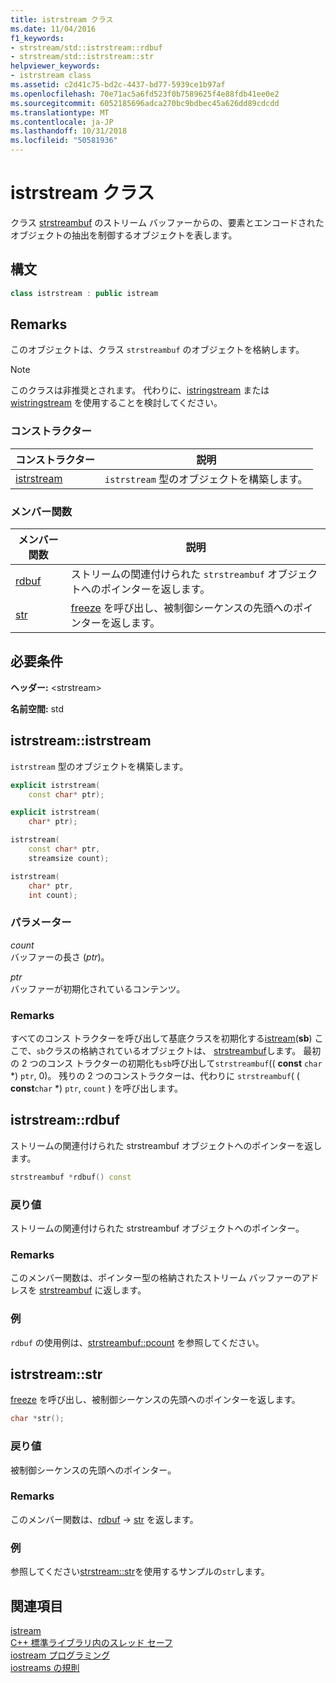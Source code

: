 ```yaml
---
title: istrstream クラス
ms.date: 11/04/2016
f1_keywords:
- strstream/std::istrstream::rdbuf
- strstream/std::istrstream::str
helpviewer_keywords:
- istrstream class
ms.assetid: c2d41c75-bd2c-4437-bd77-5939ce1b97af
ms.openlocfilehash: 70e71ac5a6fd523f0b7589625f4e88fdb41ee0e2
ms.sourcegitcommit: 6052185696adca270bc9bdbec45a626dd89cdcdd
ms.translationtype: MT
ms.contentlocale: ja-JP
ms.lasthandoff: 10/31/2018
ms.locfileid: "50581936"
---
```

# <a name="istrstream-class"></a>istrstream クラス

クラス [strstreambuf](../standard-library/strstreambuf-class.md) のストリーム バッファーからの、要素とエンコードされたオブジェクトの抽出を制御するオブジェクトを表します。

## <a name="syntax"></a>構文

```cpp
class istrstream : public istream
```

## <a name="remarks"></a>Remarks

このオブジェクトは、クラス `strstreambuf` のオブジェクトを格納します。

> [!NOTE]
> このクラスは非推奨とされます。 代わりに、[istringstream](../standard-library/sstream-typedefs.md#istringstream) または [wistringstream](../standard-library/sstream-typedefs.md#wistringstream) を使用することを検討してください。

### <a name="constructors"></a>コンストラクター

|コンストラクター|説明|
|-|-|
|[istrstream](#istrstream)|`istrstream` 型のオブジェクトを構築します。|

### <a name="member-functions"></a>メンバー関数

|メンバー関数|説明|
|-|-|
|[rdbuf](#rdbuf)|ストリームの関連付けられた `strstreambuf` オブジェクトへのポインターを返します。|
|[str](#str)|[freeze](../standard-library/strstreambuf-class.md#freeze) を呼び出し、被制御シーケンスの先頭へのポインターを返します。|

## <a name="requirements"></a>必要条件

**ヘッダー:** \<strstream>

**名前空間:** std

## <a name="istrstream"></a>  istrstream::istrstream

`istrstream` 型のオブジェクトを構築します。

```cpp
explicit istrstream(
    const char* ptr);

explicit istrstream(
    char* ptr);

istrstream(
    const char* ptr,
    streamsize count);

istrstream(
    char* ptr,
    int count);
```

### <a name="parameters"></a>パラメーター

*count*<br/>
バッファーの長さ (*ptr*)。

*ptr*<br/>
バッファーが初期化されているコンテンツ。

### <a name="remarks"></a>Remarks

すべてのコンス トラクターを呼び出して基底クラスを初期化する[istream](../standard-library/istream-typedefs.md#istream)(**sb**) ここで、`sb`クラスの格納されているオブジェクトは、 [strstreambuf](../standard-library/strstreambuf-class.md)します。 最初の 2 つのコンス トラクターの初期化も`sb`呼び出して`strstreambuf`(( **const** `char` \*) `ptr`, 0)。 残りの 2 つのコンストラクターは、代わりに `strstreambuf`( ( **const**`char` *) `ptr`, `count` ) を呼び出します。

## <a name="rdbuf"></a>  istrstream::rdbuf

ストリームの関連付けられた strstreambuf オブジェクトへのポインターを返します。

```cpp
strstreambuf *rdbuf() const
```

### <a name="return-value"></a>戻り値

ストリームの関連付けられた strstreambuf オブジェクトへのポインター。

### <a name="remarks"></a>Remarks

このメンバー関数は、ポインター型の格納されたストリーム バッファーのアドレスを [strstreambuf](../standard-library/strstreambuf-class.md) に返します。

### <a name="example"></a>例

`rdbuf` の使用例は、[strstreambuf::pcount](../standard-library/strstreambuf-class.md#pcount) を参照してください。

## <a name="str"></a>  istrstream::str

[freeze](../standard-library/strstreambuf-class.md#freeze) を呼び出し、被制御シーケンスの先頭へのポインターを返します。

```cpp
char *str();
```

### <a name="return-value"></a>戻り値

被制御シーケンスの先頭へのポインター。

### <a name="remarks"></a>Remarks

このメンバー関数は、[rdbuf](#rdbuf) -> [str](../standard-library/strstreambuf-class.md#str) を返します。

### <a name="example"></a>例

参照してください[strstream::str](../standard-library/strstreambuf-class.md#str)を使用するサンプルの`str`します。

## <a name="see-also"></a>関連項目

[istream](../standard-library/istream-typedefs.md#istream)<br/>
[C++ 標準ライブラリ内のスレッド セーフ](../standard-library/thread-safety-in-the-cpp-standard-library.md)<br/>
[iostream プログラミング](../standard-library/iostream-programming.md)<br/>
[iostreams の規則](../standard-library/iostreams-conventions.md)<br/>
